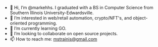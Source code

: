 - 👋 Hi, I’m @markehhs. I graduated with a BS in Computer Science from Southern Illinois University-Edwardsville.
- 👀 I’m interested in web/retail automation, crypto/NFT's, and object-oriented programming.
- 🌱 I’m currently learning GO.
- 💞️ I’m looking to collaborate on open source projects.
- 📫 How to reach me: mstrainis@gmail.com

